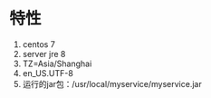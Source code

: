 # 特性

1. centos 7
2. server jre 8
3. TZ=Asia/Shanghai
4. en_US.UTF-8
5. 运行的jar包：/usr/local/myservice/myservice.jar
